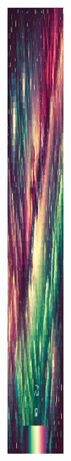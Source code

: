 <div style="display: flex; justify-content: center; align-items: center; height: 100vh;">
    <img src='\creations\pixeleted.png' style="height: 25%; width: 25%;" alt="Pixelated Image">
</div>


# HIJIBIJI

Hijibiji is a Bangla word which translates to 'randomly'. This `hijibiji` package creates random things. By things I mean random video, random audio, random image, random points etc. I don't have any idea if this has some real life application. The motivation to create this package came to me when I was random walking in streets of my university campus. So, yeah, here it is. 

## What it generates

- [x] Using the `rand_image()` function of the package images of any dimension with random pixel values can be generated. See an image like this <br> ![here](https://github.com/kmshariat/hijibiji/blob/main/creations/rand_image.png)

- [x] Using the `rand_video()` function of the package animations of any dimension with random pixel values can be generated. See an animation like this <br> ![here](https://github.com/kmshariat/hijibiji/blob/main/creations/rand_video.gif)

- [x] Using the `rand_audio()` function you can see the sound of randomness. Want to know randomness sounds like? Try the package yourself! 

## How to install

```
pip install hijibiji
```

## Requrements

- [x] numpy
- [x] matplotlib
- [x] sounddevice

## Caution! 

The word `random` here doesn't mean actual randomness. The package uses Numpy's random subpackage that uses the  permuted congruential generator-64 (PCG64) algorithm to generate `pseudo random` numbers. 